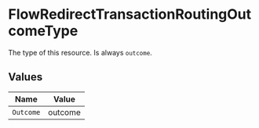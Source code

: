 # FlowRedirectTransactionRoutingOutcomeType

The type of this resource. Is always `outcome`.


## Values

| Name      | Value     |
| --------- | --------- |
| `Outcome` | outcome   |